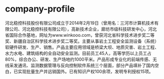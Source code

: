 # company-profile
河北稳控科技股份有限公司成立于2014年2月19日（曾用名：三河市计算机技术有限公司、河北稳控科技有限公司），高新技术企业，廊坊市级科技研发中心，河北省国际合作基地，网址为www.winkooo.com，曾获河北省科学技术进步奖二等奖、新疆自治区科学技术进步奖二等奖。主要从事岩土工程安全监测设备（系统）软硬件研发、生产、销售。产品主要应用领域是桥梁大坝、地质灾害、岩土工程、水力水电、建筑结构的全自动安全监测。目前员工45人，高等学历以上员工占80%，综合办公、研发、生产场地约1000平米。产品形成专业化的前端传感、无线采发通讯、监测数据管理与反向控制软件系统三个层面，部分产品填补了国内空白，已实现批量生产并远销国外。已有知识产权100余项，发明专利授权15项。
